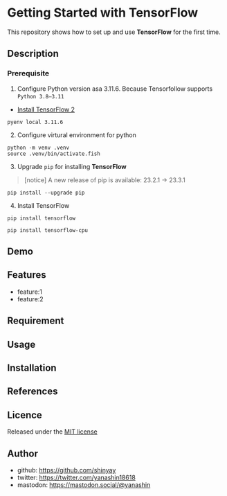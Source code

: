 # Getting Started with TensorFlow

This repository shows how to set up and use **TensorFlow** for the first time.

## Description

### Prerequisite

1. Configure Python version asa 3.11.6. Because Tensorfollow supports `Python 3.8–3.11`

- [Install TensorFlow 2](https://www.tensorflow.org/install)

```shell
pyenv local 3.11.6
```

2. Configure virtural environment for python

```shell
python -m venv .venv
source .venv/bin/activate.fish
```

3. Upgrade `pip` for installing **TensorFlow**

> [notice] A new release of pip is available: 23.2.1 -> 23.3.1

```shell
pip install --upgrade pip
```

4. Install TensorFlow

```shell
pip install tensorflow
```

```shell
pip install tensorflow-cpu
```

## Demo

## Features

- feature:1
- feature:2

## Requirement

## Usage

## Installation

## References

## Licence

Released under the [MIT license](https://gist.githubusercontent.com/shinyay/56e54ee4c0e22db8211e05e70a63247e/raw/34c6fdd50d54aa8e23560c296424aeb61599aa71/LICENSE)

## Author

- github: <https://github.com/shinyay>
- twitter: <https://twitter.com/yanashin18618>
- mastodon: <https://mastodon.social/@yanashin>
